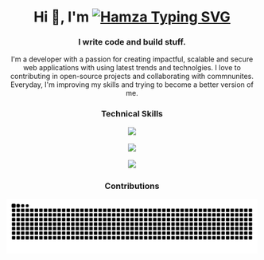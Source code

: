 <h1 align="center">Hi 👋, I'm <a href="https://hmzakhalid.com"><img style="margin-bottom: -10px" src="https://readme-typing-svg.demolab.com?font=Noto+Nastaliq+Urdu&weight=700&size=32&duration=700&pause=1000&color=F7F7F7&vCenter=true&width=120&height=40&lines=Hamza;%D8%AD%D9%85%D8%B2%DB%81;+%E3%83%8F%E3%83%A0%E3%82%B6;%E5%93%88%E5%A7%86%E6%89%8E" alt="Hamza Typing SVG" /></a></h1>
<h3 align="center">I write code and build stuff.</h3>
<p align="center"> I'm a developer with a passion for creating impactful, scalable and secure web applications with using latest trends and technolgies. I love to contributing in open-source projects and collaborating with commnunites. Everyday, I'm improving my skills and trying to become a better version of me.</p>

### <p align="center">Technical Skills</p>

<p align="center">
  <a href="https://hmzakhalid.com">
    <img src="https://skillicons.dev/icons?i=js,mongodb,express,react,nodejs,typescript,next,mysql" />
  </a>
</p>
<p align="center">
  <a href="https://hmzakhalid.com">
    <img src="https://skillicons.dev/icons?i=html,css,bootstrap,tailwind,figma,git,github,wordpress" />
  </a>
</p>
<p align="center">
  <a href="https://hmzakhalid.com">
    <img src="https://skillicons.dev/icons?i=python,django,fastapi,pytorch,tensorflow,kubernetes,docker,aws" />
  </a>
</p>

### <p align="center">Contributions</p>
<p align="center">
  <img src="https://github.com/hmzakhalid/hmzakhalid/blob/output/github-contribution-grid-snake.svg">
</p>

